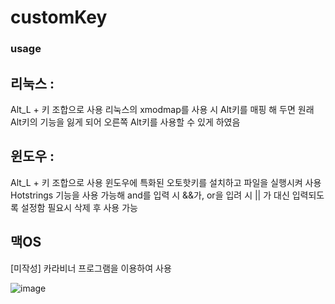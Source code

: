 # customKey

### usage
## 리눅스 : 

Alt_L + 키 조합으로 사용
리눅스의 xmodmap를 사용 시 Alt키를 매핑 해 두면 원래 Alt키의 기능을 잃게 되어
오른쪽 Alt키를 사용할 수 있게 하였음

## 윈도우 :
Alt_L + 키 조합으로 사용
윈도우에 특화된 오토핫키를 설치하고 파일을 실행시켜 사용
Hotstrings 기능을 사용 가능해 and를 입력 시 &&가, or을 입려 시 || 가 대신 입력되도록 설정함
필요시 삭제 후 사용 가능

## 맥OS
[미작성]
카라비너 프로그램을 이용하여 사용

![image](https://user-images.githubusercontent.com/38485612/101178123-f42ee480-368b-11eb-92a3-39305bdcc3b9.png)
